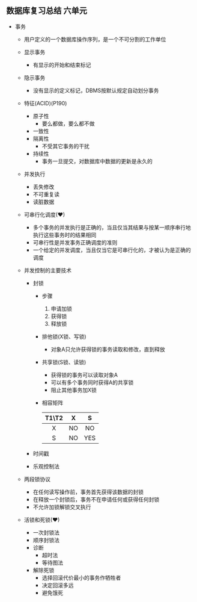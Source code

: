 ## 数据库复习总结      六单元

* 事务
    -  用户定义的一个数据库操作序列，是一个不可分割的工作单位
    -  显示事务
        +  有显示的开始和结束标记
    -  隐示事务
        +  没有显示的定义标记，DBMS按默认规定自动划分事务
    - 特征(ACID)(P190)
        + 原子性
            * 要么都做，要么都不做
        + 一致性
        + 隔离性
            * 不受其它事务的干扰
        + 持续性
            * 事务一旦提交，对数据库中数据的更新是永久的
    - 并发执行
        + 丢失修改
        + 不可重复读
        + 读脏数据
    - 可串行化调度(&hearts;)
        + 多个事务的并发执行是正确的，当且仅当其结果与按某一顺序串行地执行这些事务时的结果相同
        + 可串行性是并发事务正确调度的准则
        + 一个给定的并发调度，当且仅当它是可串行化的，才被认为是正确的调度
    - 并发控制的主要技术
        + 封锁
            * 步骤
                1. 申请加锁
                2. 获得锁
                3. 释放锁
            * 排他锁(X锁、写锁)
                - 对象A只允许获得锁的事务读取和修改，直到释放
            * 共享锁(S锁、读锁)
                - 获得锁的事务可以读取对象A
                - 可以有多个事务同时获得A的共享锁
                - 阻止其他事务加X锁
            * 相容矩阵

                |T1\T2|X|S|
                |:-:|:-:|:-:|
                |X|NO|NO|
                |S|NO|YES|

        + 时间戳
        + 乐观控制法

    - 两段锁协议
        + 在任何读写操作前，事务首先获得该数据的封锁
        + 在释放一个封锁后，事务不在申请任何或获得任何封锁
        + 不允许加锁解锁交叉执行
    - 活锁和死锁(&hearts;)
        + 一次封锁法
        + 顺序封锁法
        + 诊断
            * 超时法
            * 等待图法
        + 解除死锁
            * 选择回滚代价最小的事务作牺牲者
            * 决定回滚多远
            * 避免饿死